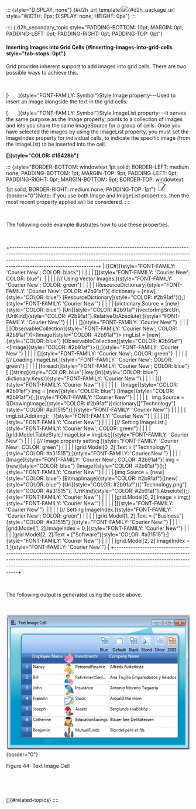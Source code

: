 ::: {style="DISPLAY: none"}
[](ms-xhelp:///?Id=d2h_url_template){#d2h_url_template}![](!package_url!){#d2h_package_url style="WIDTH: 0px; DISPLAY: none; HEIGHT: 0px"}
:::

:::: {.d2h_secondary_topic style="PADDING-BOTTOM: 10pt; MARGIN: 0pt; PADDING-LEFT: 0pt; PADDING-RIGHT: 0pt; PADDING-TOP: 0pt"}
#### Inserting Images into Grid Cells {#inserting-images-into-grid-cells style="tab-stops: 0pt"}

Grid provides inherent support to add images into grid cells. There are two possible ways to achieve this.

 

[·      ]{style="FONT-FAMILY: Symbol"}Style.Image property---Used to insert an image alongside the text in the grid cells.

[·      ]{style="FONT-FAMILY: Symbol"}Style.ImageList property---It serves the same purpose as the Image property, points to a collection of images and lets you share the same ImageSource for a group of cells. Once you have selected the images by using the ImageList property, you must set the ImageIndex property for individual cells, to indicate the specific image (from the ImageList) to be inserted into the cell.

**[]{style="COLOR: #15428b"}** 

::: {style="BORDER-BOTTOM: windowtext 1pt solid; BORDER-LEFT: medium none; PADDING-BOTTOM: 1pt; MARGIN-TOP: 9pt; PADDING-LEFT: 0pt; PADDING-RIGHT: 0pt; MARGIN-BOTTOM: 9pt; BORDER-TOP: windowtext 1pt solid; BORDER-RIGHT: medium none; PADDING-TOP: 1pt"}
![](ImagesExt/image28_3.jpg){border="0"}Note: If you use both Image and ImageList properties, then the most recent property applied will be considered.
:::

 

The following code example illustrates how to use these properties.

 

+-------------------------------------------------------------------------------------------------------------------------------------------------------------------------------------------------------------------------------------------------------------------------------+
| [\[C#\]]{style="FONT-FAMILY: 'Courier New'; COLOR: black"}                                                                                                                                                                                                                    |
|                                                                                                                                                                                                                                                                               |
| []{style="FONT-FAMILY: 'Courier New'; COLOR: blue"}                                                                                                                                                                                                                           |
|                                                                                                                                                                                                                                                                               |
| [// Using Vector Images.]{style="FONT-FAMILY: 'Courier New'; COLOR: green"}                                                                                                                                                                                                   |
|                                                                                                                                                                                                                                                                               |
| [ResourceDictionary]{style="FONT-FAMILY: 'Courier New'; COLOR: #2b91af"}[ dictionary = [new]{style="COLOR: blue"} [ResourceDictionary]{style="COLOR: #2b91af"}();]{style="FONT-FAMILY: 'Courier New'"}                                                                        |
|                                                                                                                                                                                                                                                                               |
| [dictionary.Source = [new]{style="COLOR: blue"} [Uri]{style="COLOR: #2b91af"}(vectorImgSrcUri, [UriKind]{style="COLOR: #2b91af"}.RelativeOrAbsolute);]{style="FONT-FAMILY: 'Courier New'"}                                                                                    |
|                                                                                                                                                                                                                                                                               |
| []{style="FONT-FAMILY: 'Courier New'"}                                                                                                                                                                                                                                        |
|                                                                                                                                                                                                                                                                               |
| [ObservableCollection]{style="FONT-FAMILY: 'Courier New'; COLOR: #2b91af"}[\<[Image]{style="COLOR: #2b91af"}\> imgList = [new]{style="COLOR: blue"} [ObservableCollection]{style="COLOR: #2b91af"}\<[Image]{style="COLOR: #2b91af"}\>();]{style="FONT-FAMILY: 'Courier New'"} |
|                                                                                                                                                                                                                                                                               |
| []{style="FONT-FAMILY: 'Courier New'; COLOR: green"}                                                                                                                                                                                                                          |
|                                                                                                                                                                                                                                                                               |
| [// Loading ImageList.]{style="FONT-FAMILY: 'Courier New'; COLOR: green"}                                                                                                                                                                                                     |
|                                                                                                                                                                                                                                                                               |
| [foreach]{style="FONT-FAMILY: 'Courier New'; COLOR: blue"}[ ([string]{style="COLOR: blue"} key [in]{style="COLOR: blue"} dictionary.Keys)]{style="FONT-FAMILY: 'Courier New'"}                                                                                                |
|                                                                                                                                                                                                                                                                               |
| [{]{style="FONT-FAMILY: 'Courier New'"}                                                                                                                                                                                                                                       |
|                                                                                                                                                                                                                                                                               |
| [   [Image]{style="COLOR: #2b91af"} img = [new]{style="COLOR: blue"} [Image]{style="COLOR: #2b91af"}();]{style="FONT-FAMILY: 'Courier New'"}                                                                                                                                  |
|                                                                                                                                                                                                                                                                               |
| [   img.Source = ([DrawingImage]{style="COLOR: #2b91af"})dictionary\[[\"Technology\"]{style="COLOR: #a31515"}\];]{style="FONT-FAMILY: 'Courier New'"}                                                                                                                         |
|                                                                                                                                                                                                                                                                               |
| [   imgList.Add(img);   ]{style="FONT-FAMILY: 'Courier New'"}                                                                                                                                                                                                                 |
|                                                                                                                                                                                                                                                                               |
| [}]{style="FONT-FAMILY: 'Courier New'"}                                                                                                                                                                                                                                       |
|                                                                                                                                                                                                                                                                               |
| [// Setting ImageList.]{style="FONT-FAMILY: 'Courier New'; COLOR: green"}                                                                                                                                                                                                     |
|                                                                                                                                                                                                                                                                               |
| [grid.Model.TableStyle.ImageList = imgList;]{style="FONT-FAMILY: 'Courier New'"}                                                                                                                                                                                              |
|                                                                                                                                                                                                                                                                               |
| [// Image property setting.]{style="FONT-FAMILY: 'Courier New'; COLOR: green"}                                                                                                                                                                                                |
|                                                                                                                                                                                                                                                                               |
| [grid.Model\[0, 2\].Text = [\"Technology\"]{style="COLOR: #a31515"};]{style="FONT-FAMILY: 'Courier New'"}                                                                                                                                                                     |
|                                                                                                                                                                                                                                                                               |
| [Image]{style="FONT-FAMILY: 'Courier New'; COLOR: #2b91af"}[ img = [new]{style="COLOR: blue"} [Image]{style="COLOR: #2b91af"}();]{style="FONT-FAMILY: 'Courier New'"}                                                                                                         |
|                                                                                                                                                                                                                                                                               |
| [img.Source = [new]{style="COLOR: blue"} [BitmapImage]{style="COLOR: #2b91af"}([new]{style="COLOR: blue"} [Uri]{style="COLOR: #2b91af"}([\"Technology.png\"]{style="COLOR: #a31515"}, [UriKind]{style="COLOR: #2b91af"}.Absolute));]{style="FONT-FAMILY: 'Courier New'"}      |
|                                                                                                                                                                                                                                                                               |
| [grid.Model\[0, 2\].Image = img;]{style="FONT-FAMILY: 'Courier New'"}                                                                                                                                                                                                         |
|                                                                                                                                                                                                                                                                               |
| []{style="FONT-FAMILY: 'Courier New'"}                                                                                                                                                                                                                                        |
|                                                                                                                                                                                                                                                                               |
| [// Setting ImageIndex.]{style="FONT-FAMILY: 'Courier New'; COLOR: green"}                                                                                                                                                                                                    |
|                                                                                                                                                                                                                                                                               |
| [grid.Model\[1, 2\].Text = [\"Business\"]{style="COLOR: #a31515"};]{style="FONT-FAMILY: 'Courier New'"}                                                                                                                                                                       |
|                                                                                                                                                                                                                                                                               |
| [grid.Model\[1, 2\].ImageIndex = 0;]{style="FONT-FAMILY: 'Courier New'"}                                                                                                                                                                                                      |
|                                                                                                                                                                                                                                                                               |
| [grid.Model\[2, 2\].Text = [\"Software\"]{style="COLOR: #a31515"};]{style="FONT-FAMILY: 'Courier New'"}                                                                                                                                                                       |
|                                                                                                                                                                                                                                                                               |
| [grid.Model\[2, 2\].ImageIndex = 1;]{style="FONT-FAMILY: 'Courier New'"}                                                                                                                                                                                                      |
+-------------------------------------------------------------------------------------------------------------------------------------------------------------------------------------------------------------------------------------------------------------------------------+

 

The following output is generated using the code above.

 

![](ImagesExt/image28_118.jpg){border="0"}

Figure 44: Text Image Cell

 

 

[]{#related-topics}
::::
